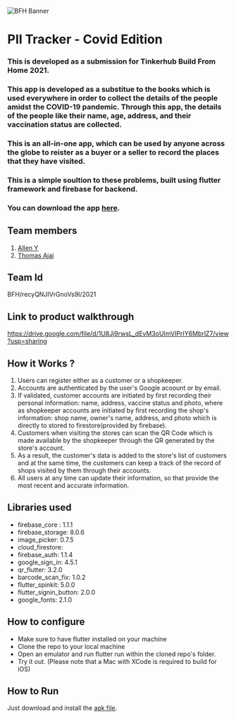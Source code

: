 ![BFH Banner](https://trello-attachments.s3.amazonaws.com/542e9c6316504d5797afbfb9/542e9c6316504d5797afbfc1/39dee8d993841943b5723510ce663233/Frame_19.png)

# PII Tracker - Covid Edition

### This is developed as a submission for Tinkerhub Build From Home 2021.

### This app is developed as a substitue to the books which is used everywhere in order to collect the details of the people amidst the COVID-19 pandemic. Through this app, the details of the people like their name, age, address, and their vaccination status are collected.

### This is an all-in-one app, which can be used by anyone across the globe to reister as a buyer or a seller to record the places that they have visited.

### This is a simple soultion to these problems, built using flutter framework and firebase for backend.

### You can download the app [here](https://drive.google.com/file/d/1J8AlYJotK2_KmnQYkl8fLCxWZcgBZuUW/view?usp=sharing).

## Team members

1. [Allen Y](https://github.com/Alleny244)
2. [Thomas Ajai](https://github.com/thomasajai001)

## Team Id

BFH/recyQNJIVrGnoVs9l/2021

## Link to product walkthrough

https://drive.google.com/file/d/1U8Jj9rwsL_dEvM3oUImVIPrIY6MbrlZ7/view?usp=sharing

## How it Works ?

1. Users can register either as a customer or a shopkeeper.
2. Accounts are authenticated by the user's Google acoount or by email.
3. If validated, customer accounts are initiated by first recording their personal information: name, address, vaccine status and photo, where as shopkeeper accounts are initiated by first recording the shop's information: shop name, owner's name, address, and photo which is directly to stored to firestore(provided by firebase).
4. Customers when visiting the stores can scan the QR Code which is made available by the shopkeeper through the QR generated by the store's account.
5. As a result, the customer's data is added to the store's list of customers and at the same time, the customers can keep a track of the record of shops visited by them through their accounts.
6. All users at any time can update their information, so that provide the most recent and accurate information.

## Libraries used

- firebase_core : 1.1.1
- firebase_storage: 8.0.6
- image_picker: 0.7.5
- cloud_firestore:
- firebase_auth: 1.1.4
- google_sign_in: 4.5.1
- qr_flutter: 3.2.0
- barcode_scan_fix: 1.0.2
- flutter_spinkit: 5.0.0
- flutter_signin_button: 2.0.0
- google_fonts: 2.1.0

## How to configure

- Make sure to have flutter installed on your machine
- Clone the repo to your local machine
- Open an emulator and run flutter run within the cloned repo's folder.
- Try it out. (Please note that a Mac with XCode is required to build for iOS)

## How to Run

Just download and install the [apk file](https://drive.google.com/file/d/1J8AlYJotK2_KmnQYkl8fLCxWZcgBZuUW/view?usp=sharing).
